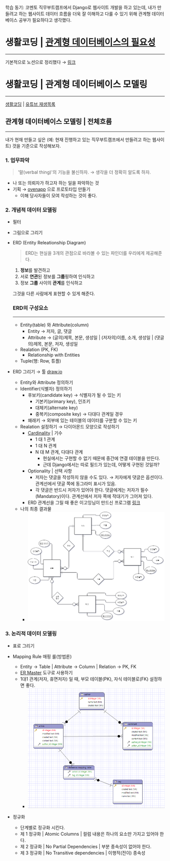 학습 동기: 코멘토 직무부트캠프에서 Django로 웹사이트 개발을 하고 있는데, 내가 만들려고 하는 웹사이트 데이터 흐름을 더욱 잘 이해하고 다룰 수 있기 위해 관계형 데이터베이스 공부가 필요하다고 생각했다.

# 생활코딩 | [관계형 데이터베이스의 필요성](https://opentutorials.org/course/3161/19544)

---

기본적으로 노션으로 정리했다 → [링크](https://www.notion.so/DATABASEn-3d55ac20d63549f3a037a6bb9da9d307)

# 생활코딩 | 관계형 데이터베이스 모델링

---

[생활코딩](https://opentutorials.org/course/3883) | [유튜브 재생목록](https://www.youtube.com/playlist?list=PLuHgQVnccGMDF6rHsY9qMuJMd295Yk4sa)

## 관계형 데이터베이스 모델링 | 전체흐름

---

내가 현재 만들고 싶은 (예: 현재 진행하고 있는 직무부트캠프에서 만들려고 하는 웹사이트) 것을 기준으로 작성해보자.

### 1. 업무파악

> '말(verbal thing)'의 기능을 불신하자. → 생각을 더 정확히 알도록 하자.

- 나 또는 의뢰자가 하고자 하는 일을 파악하는 것
- 기획 → [ovenapp](https://ovenapp.io/) 으로 프로토타입 만들기
  - 이해 당사자들이 모여 작성하는 것이 좋다.

### 2. 개념적 데이터 모델링

- 필터
- 그림으로 그리기
- ERD (Entity Releationship Diagram)

  > ERD는 현실을 3개의 관점으로 바라볼 수 있는 파인더를 우리에게 제공해준다.

  1. **정보**를 발견하고
  2. 서로 **연관**된 정보를 **그룹**핑하여 인식하고
  3. 정보 **그룹** 사이의 **관계**를 인식하고

  그것을 다른 사람에게 표현할 수 있게 해준다.

  ### ERD의 구성요소

  ***

  - Entity(table) 와 Attribute(column)
    - Entity → 저자, 글, 댓글
    - Attribute → (글의)제목, 본문, 생성일 | (저자의)이름, 소개, 생성일 | (댓글의)제목, 본문, 저자, 생성일
  - Realation (PK, FK)
    - Relationship with Entities
  - Tuple(행: Row, 튜플)

- ERD 그리기 → 툴 [draw.io](https://app.diagrams.net/)

  - Entity와 Attribute 정의하기
  - Identifier(식별자) 정의하기
    - 후보키(candidate key) → 식별자가 될 수 있는 키
      - 기본키(primary key), 인조키
      - 대체키(alternate key)
      - 중복키(composite key) → 다대다 관계일 경우
    - 왜래키 → 외부에 있는 테이블의 데이터를 구분할 수 있는 키
  - Realation 설정하기 → 다이아몬드 모양으로 작성하기
    - [Cardinality](https://ko.dict.naver.com/#/entry/koko/600cef16808e4d1a87fd2ed4636c87ce) | 기수
      - 1 대 1 관계
      - 1 대 N 관계
      - N 대 M 관계, 다대다 관계
        - 현실에서는 구현할 수 없기 때문에 중간에 연결 테이블을 만든다.
        - 근데 Django에서는 따로 필드가 있는데, 어떻게 구현된 것일까?
    - Optionality | 선택 사항
      - 저자는 댓글을 작성하지 않을 수도 있다. → 저자에게 댓글은 옵션이다. 관계선에서 댓글 쪽에 동그라미 표시가 있음.
      - 각 댓글은 반드시 저자가 있어야 한다. 댓글에게는 저자가 필수(Mandatory)이다. 관계선에서 저자 쪽에 작대기가 그어져 있다.
    - ERD 관계선을 그릴 때 좋은 이고잉님이 만드신 프로그램 [링크](http://erd.yah.ac)
  - 나의 최종 결과물
    - ![ERD](https://github.com/sounmind/TIL/blob/master/images/2020-09-30-ERD.png?raw=true)

### 3. 논리적 데이터 모델링

- 표로 그리기
- Mapping Rule 매핑 룰(방법론)

  - Entity → Table | Attribute → Column | Relation → PK, FK
  - [ER Master](http://ermaster.sourceforge.net/) 도구로 사용하기
  - 1대1 관계(저자, 휴면저자) 일 때, 부모 테이블(PK), 자식 테이블로(FK) 설정하면 좋다.
    - ![ERM](https://github.com/sounmind/TIL/blob/master/images/2020-09-30-ERM.png?raw=true)

- 정규화
  - 단계별로 정규화 시킨다.
  - 제 1 정규화 | Atomic Columns | 컬럼 내용은 하나의 요소만 가지고 있어야 한다.
  - 제 2 정규화 | No Partial Dependencies | 부분 종속성이 없어야 한다.
  - 제 3 정규화 | No Transitive dependencies | 이행적(전이) 종속성

